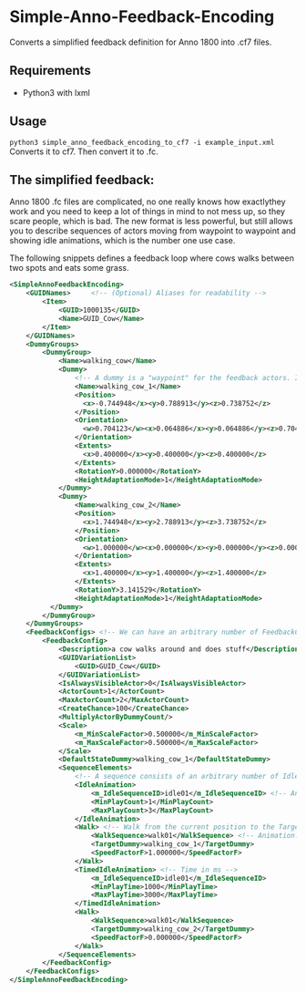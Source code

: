 # Simple-Anno-Feedback-Encoding
Converts a simplified feedback definition for Anno 1800 into .cf7 files.

## Requirements
- Python3 with lxml

## Usage
``python3 simple_anno_feedback_encoding_to_cf7 -i example_input.xml``
Converts it to cf7. Then convert it to .fc.

## The simplified feedback:
Anno 1800 .fc files are complicated, no one really knows how exactlythey work and you need to keep a lot of things in mind to not mess up, so they scare people, which is bad. 
The new format is less powerful, but still allows you to describe sequences of actors moving from waypoint to waypoint and showing idle animations, which is the number one use case.

The following snippets defines a feedback loop where cows walks between two spots and eats some grass.
```xml
<SimpleAnnoFeedbackEncoding>
    <GUIDNames>     <!-- (Optional) Aliases for readability -->
        <Item>
            <GUID>1000135</GUID>
            <Name>GUID_Cow</Name>
        </Item>
    </GUIDNames>
    <DummyGroups>
        <DummyGroup>
            <Name>walking_cow</Name>
            <Dummy> 
                <!-- A dummy is a "waypoint" for the feedback actors. It can be used independently by different FeedbackConfigs -->
                <Name>walking_cow_1</Name>
                <Position>
                  <x>-0.744948</x><y>0.788913</y><z>0.738752</z>
                </Position>
                <Orientation>
                  <w>0.704123</w><x>0.064886</x><y>0.064886</y><z>0.704123</z>
                </Orientation>
                <Extents>
                  <x>0.400000</x><y>0.400000</y><z>0.400000</z>
                </Extents>
                <RotationY>0.000000</RotationY>
                <HeightAdaptationMode>1</HeightAdaptationMode>
            </Dummy>
            <Dummy>
                <Name>walking_cow_2</Name>
                <Position>
                  <x>1.744948</x><y>2.788913</y><z>3.738752</z>
                </Position>
                <Orientation>
                  <w>1.000000</w><x>0.000000</x><y>0.000000</y><z>0.000000</z>
                </Orientation>
                <Extents>
                  <x>1.400000</x><y>1.400000</y><z>1.400000</z>
                </Extents>
                <RotationY>3.141529</RotationY>
                <HeightAdaptationMode>1</HeightAdaptationMode>
          </Dummy>
        </DummyGroup>
    </DummyGroups>
    <FeedbackConfigs> <!-- We can have an arbitrary number of FeedbackConfigs here -->
        <FeedbackConfig>
            <Description>a cow walks around and does stuff</Description>
            <GUIDVariationList>
                <GUID>GUID_Cow</GUID>
            </GUIDVariationList>
            <IsAlwaysVisibleActor>0</IsAlwaysVisibleActor>
            <ActorCount>1</ActorCount>
            <MaxActorCount>2</MaxActorCount>
            <CreateChance>100</CreateChance>
            <MultiplyActorByDummyCount/>
            <Scale>
                <m_MinScaleFactor>0.500000</m_MinScaleFactor>
                <m_MaxScaleFactor>0.500000</m_MaxScaleFactor>
            </Scale>
            <DefaultStateDummy>walking_cow_1</DefaultStateDummy>
            <SequenceElements>
                <!-- A sequence consists of an arbitrary number of IdleAnimation, TimedIdleAnimation, TurnAngle, TurnAtDummy and Walk elements. They are played back in this order. -->
                <IdleAnimation>
                    <m_IdleSequenceID>idle01</m_IdleSequenceID> <!-- Animation: Cow eating. To get a list of valid sequences, run the program with the flag -s.-->
                    <MinPlayCount>1</MinPlayCount>
                    <MaxPlayCount>3</MaxPlayCount>
                </IdleAnimation>
                <Walk> <!-- Walk from the current position to the TargetDummy -->
                    <WalkSequence>walk01</WalkSequence> <!-- Animation: Cow walking -->
                    <TargetDummy>walking_cow_1</TargetDummy>
                    <SpeedFactorF>1.000000</SpeedFactorF>
                </Walk>
                <TimedIdleAnimation> <!-- Time in ms -->
                    <m_IdleSequenceID>idle01</m_IdleSequenceID>
                    <MinPlayTime>1000</MinPlayTime>
                    <MaxPlayTime>3000</MaxPlayTime>
                </TimedIdleAnimation>
                <Walk> 
                    <WalkSequence>walk01</WalkSequence>
                    <TargetDummy>walking_cow_2</TargetDummy>
                    <SpeedFactorF>0.000000</SpeedFactorF>
                </Walk>
            </SequenceElements>
        </FeedbackConfig>
    </FeedbackConfigs>
</SimpleAnnoFeedbackEncoding>
```

